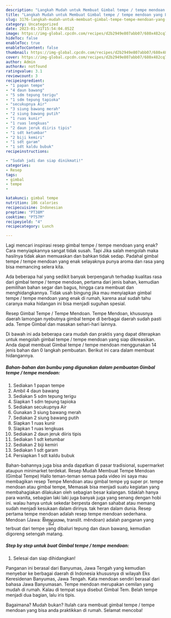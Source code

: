 ```yaml
---
description: "Langkah Mudah untuk Membuat Gimbal tempe / tempe mendoan yang Lezat, Buat Buka Puasa Lezat Sekali"
title: "Langkah Mudah untuk Membuat Gimbal tempe / tempe mendoan yang Lezat, Buat Buka Puasa Lezat Sekali"
slug: 3176-langkah-mudah-untuk-membuat-gimbal-tempe-tempe-mendoan-yang-lezat-buat-buka-puasa-lezat-sekali
category: Uncategorized
date: 2023-01-31T15:54:04.052Z
image: https://img-global.cpcdn.com/recipes/d2b2949e807abb07/680x482cq70/gimbal-tempe-tempe-mendoan-foto-resep-utama.jpg
hideToc: false
enableToc: true
enableTocContent: false
thumbnail: https://img-global.cpcdn.com/recipes/d2b2949e807abb07/680x482cq70/gimbal-tempe-tempe-mendoan-foto-resep-utama.jpg
cover: https://img-global.cpcdn.com/recipes/d2b2949e807abb07/680x482cq70/gimbal-tempe-tempe-mendoan-foto-resep-utama.jpg
author: Admin
authorAv: notfound
ratingvalue: 3.1
reviewcount: 3
recipeingredient:
- "1 papan tempe"
- "4 daun bawang"
- "5 sdm tepung terigu"
- "1 sdm tepung tapioka"
- "secukupnya Air"
- "3 siung bawang merah"
- "2 siung bawang putih"
- "1 ruas kunir"
- "1 ruas lengkuas"
- "2 daun jeruk diiris tipis"
- "1 sdt ketumbar"
- "2 biji kemiri"
- "1 sdt garam"
- "1 sdt kaldu bubuk"
recipeinstructions:

- "Sudah jadi dan siap dinikmati!"
categories:
- Resep
tags:
- gimbal
- tempe
- 

katakunci: gimbal tempe  
nutrition: 186 calories
recipecuisine: Indonesian
preptime: "PT38M"
cooktime: "PT57M"
recipeyield: "4"
recipecategory: Lunch

---
```



Lagi mencari inspirasi resep gimbal tempe / tempe mendoan yang enak? Cara menyiapkannya sangat tidak susah. Tapi Jika salah mengolah maka hasilnya tidak akan memuaskan dan bahkan tidak sedap. Padahal gimbal tempe / tempe mendoan yang enak selayaknya punya aroma dan rasa yang bisa memancing selera kita.


Ada beberapa hal yang sedikit banyak berpengaruh terhadap kualitas rasa dari gimbal tempe / tempe mendoan, pertama dari jenis bahan, kemudian pemilihan bahan segar dan bagus, hingga cara membuat dan menghidangkannya. Tidak usah bingung jika mau menyiapkan gimbal tempe / tempe mendoan yang enak di rumah, karena asal sudah tahu caranya maka hidangan ini bisa menjadi suguhan spesial.

Resep Gimbal Tempe / Tempe Mendoan. Tempe Mendoan, khususnya daerah lamongan nyebutnya gimbal tempe di berbagai daerah sudah pasti ada. Tempe Gimbal dan masakan sehari-hari lainnya.


Di bawah ini ada beberapa cara mudah dan praktis yang dapat diterapkan untuk mengolah gimbal tempe / tempe mendoan yang siap dikreasikan. Anda dapat membuat Gimbal tempe / tempe mendoan menggunakan 14 jenis bahan dan 0 langkah pembuatan. Berikut ini cara dalam membuat hidangannya.

<!--inarticleads1-->

##### Bahan-bahan dan bumbu yang digunakan dalam pembuatan Gimbal tempe / tempe mendoan:

1. Sediakan 1 papan tempe
1. Ambil 4 daun bawang
1. Sediakan 5 sdm tepung terigu
1. Siapkan 1 sdm tepung tapioka
1. Sediakan secukupnya Air
1. Gunakan 3 siung bawang merah
1. Sediakan 2 siung bawang putih
1. Siapkan 1 ruas kunir
1. Siapkan 1 ruas lengkuas
1. Sediakan 2 daun jeruk diiris tipis
1. Sediakan 1 sdt ketumbar
1. Sediakan 2 biji kemiri
1. Sediakan 1 sdt garam
1. Persiapkan 1 sdt kaldu bubuk


Bahan-bahannya juga bisa anda dapatkan di pasar tradisional, supermarket ataupun minimarket terdekat. Resep Mudah Membuat Tempe Mendoan (Gimbal Tempe) Hallo teman-teman semua pada video ini saya mau membagikan resep Tempe Mendoan atau gimbal tempe yg super pr. tempe mendoan atau gimbal tempe, Memasak bisa menjadi suatu kegiatan yang membahagiakan dilakukan oleh sebagian besar kalangan. tidaklah hanya para wanita, sebagian laki laki juga banyak juga yang senang dengan hobi ini. walau hanya untuk sekedar berpesta dengan sahabat atau memang sudah menjadi kesukaan dalam dirinya. tak heran dalam dunia. Resep pertama tempe mendoan adalah resep tempe mendoan sederhana. Mendoan (Jawa: ꦩꦼꦤ꧀ꦝꦺꦴꦮꦤ, translit. mêndoan) adalah panganan yang terbuat dari tempe yang dibaluri tepung dan daun bawang, kemudian digoreng setengah matang. 

<!--inarticleads2-->

##### Step by step untuk buat Gimbal tempe / tempe mendoan:


1. Selesai dan siap dihidangkan!

Panganan ini berasal dari Banyumas, Jawa Tengah yang kemudian menyebar ke berbagai daerah di Indonesia khususnya di wilayah Eks Keresidenan Banyumas, Jawa Tengah. Kata mendoan sendiri berasal dari bahasa Jawa Banyumasan. Tempe mendoan merupakan cemilan yang mudah di rumah. Kalau di tempat saya disebut Gimbal Tem. Belah tempe menjadi dua bagian, lalu iris tipis. 

Bagaimana? Mudah bukan? Itulah cara membuat gimbal tempe / tempe mendoan yang bisa anda praktikkan di rumah. Selamat mencoba!
